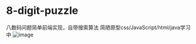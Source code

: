 # 8-digit-puzzle
八数码问题简单前端实现，自带搜索算法
简陋原型css/JavaScript/html/java学习中
![image](https://github.com/limidafei/8-digit-puzzle/assets/96374182/7ac60118-e75f-4989-8b2b-4ff7d8d39aa0)

